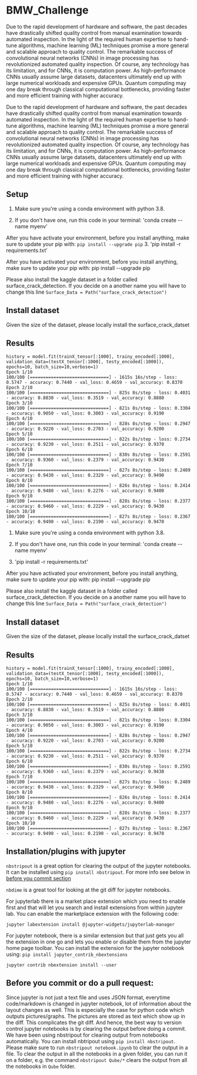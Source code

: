 # BMW_Challenge

Due to the rapid development of hardware and software, the past decades have
drastically shifted quality control from manual examination towards automated
inspection. In the light of the required human expertise to hand-tune
algorithms, machine learning (ML) techniques promise a more general and scalable
approach to quality control. The remarkable success of convolutional neural
networks (CNNs) in image processing has revolutionized automated quality
inspection. Of course, any technology has its limitation, and for CNNs, it is
computation power. As high-performance CNNs usually assume large datasets,
datacenters ultimately end up with large numerical workloads and expensive GPUs.
Quantum computing may one day break through classical computational bottlenecks,
providing faster and more efficient training with higher accuracy.

Due to the rapid development of hardware and software, the past decades have
drastically shifted quality control from manual examination towards automated
inspection. In the light of the required human expertise to hand-tune
algorithms, machine learning (ML) techniques promise a more general and scalable
approach to quality control. The remarkable success of convolutional neural
networks (CNNs) in image processing has revolutionized automated quality
inspection. Of course, any technology has its limitation, and for CNNs, it is
computation power. As high-performance CNNs usually assume large datasets,
datacenters ultimately end up with large numerical workloads and expensive GPUs.
Quantum computing may one day break through classical computational bottlenecks,
providing faster and more efficient training with higher accuracy.

## Setup

1. Make sure you're using a conda environment with python 3.8.

2. If you don't have one, run this code in your terminal: 'conda create --name
   myenv'

After you have activate your environment, before you install anything, make sure
to update your pip with: `pip install --upgrade pip` 3. 'pip install -r
requirements.txt'

After you have activated your environment, before you install anything, make
sure to update your pip with: pip install --upgrade pip

Please also install the kaggle dataset in a folder called
surface_crack_detection. If you decide on a another name you will have to change
this line `Surface_Data = Path("surface_crack_detection")`

## Install dataset

Given the size of the dataset, please locally install the surface_crack_datset

## Results

```
history = model.fit(trainX_tensor[:1000], trainy_encoded[:1000], validation_data=(testX_tensor[:1000], testy_encoded[:1000]), epochs=10, batch_size=10,verbose=1)
Epoch 1/10
100/100 [==============================] - 1615s 16s/step - loss: 0.5747 - accuracy: 0.7440 - val_loss: 0.4659 - val_accuracy: 0.8370
Epoch 2/10
100/100 [==============================] - 825s 8s/step - loss: 0.4031 - accuracy: 0.8830 - val_loss: 0.3519 - val_accuracy: 0.8880
Epoch 3/10
100/100 [==============================] - 821s 8s/step - loss: 0.3304 - accuracy: 0.9050 - val_loss: 0.3003 - val_accuracy: 0.9190
Epoch 4/10
100/100 [==============================] - 828s 8s/step - loss: 0.2947 - accuracy: 0.9220 - val_loss: 0.2703 - val_accuracy: 0.9200
Epoch 5/10
100/100 [==============================] - 822s 8s/step - loss: 0.2734 - accuracy: 0.9230 - val_loss: 0.2511 - val_accuracy: 0.9370
Epoch 6/10
100/100 [==============================] - 830s 8s/step - loss: 0.2591 - accuracy: 0.9360 - val_loss: 0.2379 - val_accuracy: 0.9430
Epoch 7/10
100/100 [==============================] - 827s 8s/step - loss: 0.2489 - accuracy: 0.9430 - val_loss: 0.2329 - val_accuracy: 0.9490
Epoch 8/10
100/100 [==============================] - 826s 8s/step - loss: 0.2414 - accuracy: 0.9480 - val_loss: 0.2276 - val_accuracy: 0.9400
Epoch 9/10
100/100 [==============================] - 828s 8s/step - loss: 0.2377 - accuracy: 0.9460 - val_loss: 0.2229 - val_accuracy: 0.9430
Epoch 10/10
100/100 [==============================] - 827s 8s/step - loss: 0.2367 - accuracy: 0.9490 - val_loss: 0.2190 - val_accuracy: 0.9470
```

1. Make sure you're using a conda environment with python 3.8.

2. If you don't have one, run this code in your terminal: 'conda create --name
   myenv'

3. 'pip install -r requirements.txt'

After you have activated your environment, before you install anything, make
sure to update your pip with: pip install --upgrade pip

Please also install the kaggle dataset in a folder called
surface_crack_detection. If you decide on a another name you will have to change
this line `Surface_Data = Path("surface_crack_detection")`

## Install dataset

Given the size of the dataset, please locally install the surface_crack_datset

## Results

```
history = model.fit(trainX_tensor[:1000], trainy_encoded[:1000], validation_data=(testX_tensor[:1000], testy_encoded[:1000]), epochs=10, batch_size=10,verbose=1)
Epoch 1/10
100/100 [==============================] - 1615s 16s/step - loss: 0.5747 - accuracy: 0.7440 - val_loss: 0.4659 - val_accuracy: 0.8370
Epoch 2/10
100/100 [==============================] - 825s 8s/step - loss: 0.4031 - accuracy: 0.8830 - val_loss: 0.3519 - val_accuracy: 0.8880
Epoch 3/10
100/100 [==============================] - 821s 8s/step - loss: 0.3304 - accuracy: 0.9050 - val_loss: 0.3003 - val_accuracy: 0.9190
Epoch 4/10
100/100 [==============================] - 828s 8s/step - loss: 0.2947 - accuracy: 0.9220 - val_loss: 0.2703 - val_accuracy: 0.9200
Epoch 5/10
100/100 [==============================] - 822s 8s/step - loss: 0.2734 - accuracy: 0.9230 - val_loss: 0.2511 - val_accuracy: 0.9370
Epoch 6/10
100/100 [==============================] - 830s 8s/step - loss: 0.2591 - accuracy: 0.9360 - val_loss: 0.2379 - val_accuracy: 0.9430
Epoch 7/10
100/100 [==============================] - 827s 8s/step - loss: 0.2489 - accuracy: 0.9430 - val_loss: 0.2329 - val_accuracy: 0.9490
Epoch 8/10
100/100 [==============================] - 826s 8s/step - loss: 0.2414 - accuracy: 0.9480 - val_loss: 0.2276 - val_accuracy: 0.9400
Epoch 9/10
100/100 [==============================] - 828s 8s/step - loss: 0.2377 - accuracy: 0.9460 - val_loss: 0.2229 - val_accuracy: 0.9430
Epoch 10/10
100/100 [==============================] - 827s 8s/step - loss: 0.2367 - accuracy: 0.9490 - val_loss: 0.2190 - val_accuracy: 0.9470
```

## Installation/plugins with jupyter

`nbstripout` is a great option for clearing the output of the jupyter notebooks.
It can be installed using `pip install nbstripout`. For more info see below in
[before you commit section](#beforecommit)

`nbdime` is a great tool for looking at the git diff for jupyter notebooks.

For jupyterlab there is a market place extension which you need to enable first
and that will let you search and install extensions from within jupyter lab. You
can enable the marketplace extension with the following code:

`jupyter labextension install @jupyter-widgets/jupyterlab-manager`

For jupyter notebook, there is a similar extension but that just gets you all
the extension in one go and lets you enable or disable them from the jupyter
home page toolbar. You can install the extension for the jupyter notebook using:
`pip install jupyter_contrib_nbextensions`

`jupyter contrib nbextension install --user`

## <a name="beforecommit"></a> Before you commit or do a pull request:

Since jupyter is not just a text file and uses JSON format, everytime
code/markdown is changed in jupyter notebook, lot of information about the
layout changes as well. This is especially the case for python code which
outputs pictures/graphs. The pictures are stored as text which show up in the
diff. This complicates the git diff. And hence, the best way to version control
jupyter notebooks is by clearing the output before doing a commit. We have been
using nbstripout for clearing output from notebooks automatically. You can
install nbtripout using `pip install nbstripout`. Please make sure to run
`nbstripout notebook.ipynb` to clear the output in a file. To clear the output
in all the notebooks in a given folder, you can run it on a folder, e.g. the
command `nbstripout Qube/*` clears the output from all the notebooks in `Qube`
folder.
